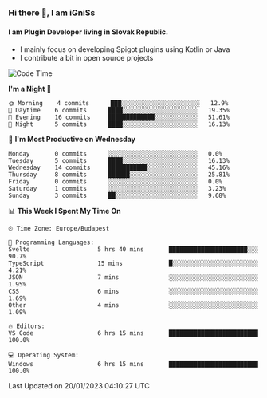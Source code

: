 ### Hi there 👋, I am iGniSs

#### I am Plugin Developer living in Slovak Republic.
- I mainly focus on developing Spigot plugins using Kotlin or Java
- I contribute a bit in open source projects

<!--START_SECTION:waka-->
![Code Time](http://img.shields.io/badge/Code%20Time-1%2C017%20hrs%2014%20mins-blue)

**I'm a Night 🦉** 

```text
🌞 Morning    4 commits      ███░░░░░░░░░░░░░░░░░░░░░░   12.9% 
🌆 Daytime    6 commits      ████░░░░░░░░░░░░░░░░░░░░░   19.35% 
🌃 Evening    16 commits     █████████████░░░░░░░░░░░░   51.61% 
🌙 Night      5 commits      ████░░░░░░░░░░░░░░░░░░░░░   16.13%

```
📅 **I'm Most Productive on Wednesday** 

```text
Monday       0 commits      ░░░░░░░░░░░░░░░░░░░░░░░░░   0.0% 
Tuesday      5 commits      ████░░░░░░░░░░░░░░░░░░░░░   16.13% 
Wednesday    14 commits     ███████████░░░░░░░░░░░░░░   45.16% 
Thursday     8 commits      ██████░░░░░░░░░░░░░░░░░░░   25.81% 
Friday       0 commits      ░░░░░░░░░░░░░░░░░░░░░░░░░   0.0% 
Saturday     1 commits      ░░░░░░░░░░░░░░░░░░░░░░░░░   3.23% 
Sunday       3 commits      ██░░░░░░░░░░░░░░░░░░░░░░░   9.68%

```


📊 **This Week I Spent My Time On** 

```text
⌚︎ Time Zone: Europe/Budapest

💬 Programming Languages: 
Svelte                   5 hrs 40 mins       ██████████████████████░░░   90.7% 
TypeScript               15 mins             █░░░░░░░░░░░░░░░░░░░░░░░░   4.21% 
JSON                     7 mins              ░░░░░░░░░░░░░░░░░░░░░░░░░   1.95% 
CSS                      6 mins              ░░░░░░░░░░░░░░░░░░░░░░░░░   1.69% 
Other                    4 mins              ░░░░░░░░░░░░░░░░░░░░░░░░░   1.09%

🔥 Editors: 
VS Code                  6 hrs 15 mins       █████████████████████████   100.0%

💻 Operating System: 
Windows                  6 hrs 15 mins       █████████████████████████   100.0%

```


 Last Updated on 20/01/2023 04:10:27 UTC
<!--END_SECTION:waka-->